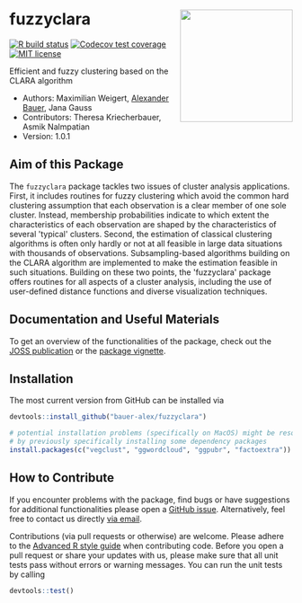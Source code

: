 
# fuzzyclara <img src="man/figures/hex-sticker/fuzzyclara.png" align="right" width="200"/>

<!-- badges: start -->

[![R build status](https://github.com/bauer-alex/fuzzyclara/workflows/R-CMD-check/badge.svg)](https://github.com/bauer-alex/fuzzyclara/actions)
[![Codecov test coverage](https://codecov.io/github/bauer-alex/fuzzyclara/graph/badge.svg?token=XK0OBP9TA2)](https://app.codecov.io/gh/bauer-alex/fuzzyclara)
[![MIT license](https://img.shields.io/badge/license-MIT-brightgreen.svg)](https://opensource.org/licenses/MIT)
<!-- [![](https://cranlogs.r-pkg.org/badges/grand-total/fuzzyclara)](https://cran.r-project.org/package=fuzzyclara) -->
<!-- badges: end -->

Efficient and fuzzy clustering based on the CLARA algorithm

-   Authors: Maximilian Weigert,
    [Alexander Bauer](https://github.com/bauer-alex/), Jana Gauss
-   Contributors: Theresa Kriecherbauer, Asmik Nalmpatian
-   Version: 1.0.1

## Aim of this Package

The `fuzzyclara` package tackles two issues of cluster analysis applications.
First, it includes routines for fuzzy clustering which avoid the common hard
clustering assumption that each observation is a clear member of one sole
cluster. Instead, membership probabilities indicate to which extent the
characteristics of each observation are shaped by the characteristics of several
'typical' clusters. Second, the estimation of classical clustering algorithms
is often only hardly or not at all feasible in large data situations with
thousands of observations. Subsampling-based algorithms building on the CLARA
algorithm are implemented to make the estimation feasible in such situations.
Building on these two points, the 'fuzzyclara' package offers routines for all
aspects of a cluster analysis, including the use of user-defined distance
functions and diverse visualization techniques.

## Documentation and Useful Materials

To get an overview of the functionalities of the package, check out the
[JOSS publication](https://joss.theoj.org/papers/10.21105/joss.07887)
or the 
[package vignette](https://bauer-alex.github.io/fuzzyclara/articles/main_functionality.html).

## Installation

The most current version from GitHub can be installed via

``` r
devtools::install_github("bauer-alex/fuzzyclara")

# potential installation problems (specifically on MacOS) might be resolved
# by previously specifically installing some dependency packages
install.packages(c("vegclust", "ggwordcloud", "ggpubr", "factoextra"))
```

## How to Contribute

If you encounter problems with the package, find bugs or have
suggestions for additional functionalities please open a [GitHub
issue](https://github.com/bauer-alex/fuzzyclara/issues). Alternatively,
feel free to contact us directly [via email](mailto:baueralexander@posteo.de).

Contributions (via pull requests or otherwise) are welcome.
Please adhere to the [Advanced R style guide](http://adv-r.had.co.nz/Style.html) when contributing code.
Before you open a pull request or share your updates with us, please make sure that
all unit tests pass without errors or warning messages. You can run the
unit tests by calling

``` r
devtools::test()
```

